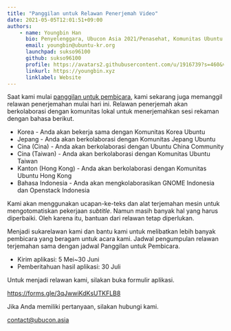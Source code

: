 ```yaml
---
title: "Panggilan untuk Relawan Penerjemah Video"
date: 2021-05-05T12:01:51+09:00
authors:
    - name: Youngbin Han
      bio: Penyelenggara, Ubucon Asia 2021/Penasehat, Komunitas Ubuntu Korea
      email: youngbin@ubuntu-kr.org
      launchpad: sukso96100
      github: sukso96100
      profile: https://avatars2.githubusercontent.com/u/1916739?s=460&v=4
      linkurl: https://youngbin.xyz
      linklabel: Website
---
```


Saat kami mulai [panggilan untuk pembicara](../2021-05-05-call-for-speakers), kami sekarang juga memanggil relawan penerjemahan mulai hari ini.
Relawan penerjemah akan berkolaborasi dengan komunitas lokal untuk menerjemahkan sesi rekaman dengan bahasa berikut.

- Korea - Anda akan bekerja sama dengan Komunitas Korea Ubuntu
- Jepang - Anda akan berkolaborasi dengan Komunitas Jepang Ubuntu
- Cina (Cina) - Anda akan berkolaborasi dengan Ubuntu China Community
- Cina (Taiwan) - Anda akan berkolaborasi dengan Komunitas Ubuntu Taiwan
- Kanton (Hong Kong) - Anda akan berkolaborasi dengan Komunitas Ubuntu Hong Kong
- Bahasa Indonesia - Anda akan mengkolaborasikan GNOME Indonesia dan Openstack Indonesia

Kami akan menggunakan ucapan-ke-teks dan alat terjemahan mesin untuk mengotomatiskan pekerjaan *subtitle*. Namun masih banyak hal yang harus diperbaiki. Oleh karena itu, bantuan dari relawan tetap diperlukan.

Menjadi sukarelawan kami dan bantu kami untuk melibatkan lebih banyak pembicara yang beragam untuk acara kami.
Jadwal pengumpulan relawan terjemahan sama dengan jadwal Panggilan untuk Pembicara.

- Kirim aplikasi: 5 Mei~30 Juni
- Pemberitahuan hasil aplikasi: 30 Juli

Untuk menjadi relawan kami, silakan buka formulir aplikasi.

https://forms.gle/3qJwwiKdKsUTKFLB8

Jika Anda memiliki pertanyaan, silakan hubungi kami.

contact@ubucon.asia